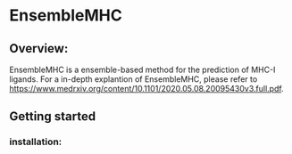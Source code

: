 # EnsembleMHC

## Overview:

EnsembleMHC is a ensemble-based method for the prediction of MHC-I ligands. For a in-depth explantion of EnsembleMHC, please refer to https://www.medrxiv.org/content/10.1101/2020.05.08.20095430v3.full.pdf.
	
## Getting started

### installation:

